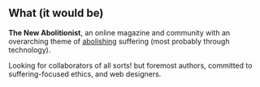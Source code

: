 ## What (it would be)
**The New Abolitionist**, an online magazine and community with an overarching theme of [abolishing](https://www.hedweb.com/abolitionist-project/) suffering (most probably through technology).

Looking for collaborators of all sorts! but foremost authors, committed to suffering-focused ethics, and web designers.
